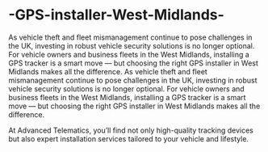 # -GPS-installer-West-Midlands-
As vehicle theft and fleet mismanagement continue to pose challenges in the UK, investing in robust vehicle security solutions is no longer optional. For vehicle owners and business fleets in the West Midlands, installing a GPS tracker is a smart move — but choosing the right GPS installer in West Midlands makes all the difference. 
As vehicle theft and fleet mismanagement continue to pose challenges in the UK, investing in robust vehicle security solutions is no longer optional. For vehicle owners and business fleets in the West Midlands, installing a GPS tracker is a smart move — but choosing the right GPS installer in West Midlands makes all the difference.

At Advanced Telematics, you’ll find not only high-quality tracking devices but also expert installation services tailored to your vehicle and lifestyle.
